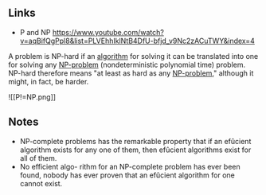 ## Links

- P and NP https://www.youtube.com/watch?v=aqBifQgPpl8&list=PLVEhhIklNtB4DfU-bfjd_v9Nc2zACuTWY&index=4

A problem is NP-hard if an [algorithm](https://mathworld.wolfram.com/Algorithm.html) for solving it can be translated into one for solving any [NP-problem](https://mathworld.wolfram.com/NP-Problem.html) (nondeterministic polynomial time) problem. NP-hard therefore means "at least as hard as any [NP-problem](https://mathworld.wolfram.com/NP-Problem.html)," although it might, in fact, be harder.

![[P!=NP.png]]

## Notes

- NP-complete problems has the remarkable property that if an efûcient algorithm exists for any one of them, then efûcient algorithms exist for all of them.
- No efficient algo- rithm for an NP-complete problem has ever been found, nobody has ever proven that an efûcient algorithm for one cannot exist.
